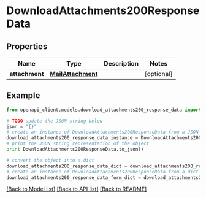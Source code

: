 # DownloadAttachments200ResponseData


## Properties
Name | Type | Description | Notes
------------ | ------------- | ------------- | -------------
**attachment** | [**MailAttachment**](MailAttachment.md) |  | [optional] 

## Example

```python
from openapi_client.models.download_attachments200_response_data import DownloadAttachments200ResponseData

# TODO update the JSON string below
json = "{}"
# create an instance of DownloadAttachments200ResponseData from a JSON string
download_attachments200_response_data_instance = DownloadAttachments200ResponseData.from_json(json)
# print the JSON string representation of the object
print DownloadAttachments200ResponseData.to_json()

# convert the object into a dict
download_attachments200_response_data_dict = download_attachments200_response_data_instance.to_dict()
# create an instance of DownloadAttachments200ResponseData from a dict
download_attachments200_response_data_form_dict = download_attachments200_response_data.from_dict(download_attachments200_response_data_dict)
```
[[Back to Model list]](../README.md#documentation-for-models) [[Back to API list]](../README.md#documentation-for-api-endpoints) [[Back to README]](../README.md)


